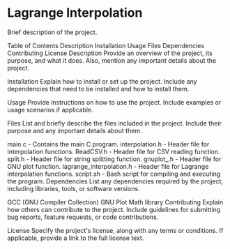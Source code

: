 # Lagrange Interpolation
Brief description of the project.

Table of Contents
Description
Installation
Usage
Files
Dependencies
Contributing
License
Description <a name="description"></a>
Provide an overview of the project, its purpose, and what it does. Also, mention any important details about the project.

Installation <a name="installation"></a>
Explain how to install or set up the project. Include any dependencies that need to be installed and how to install them.

Usage <a name="usage"></a>
Provide instructions on how to use the project. Include examples or usage scenarios if applicable.

Files <a name="files"></a>
List and briefly describe the files included in the project. Include their purpose and any important details about them.

main.c - Contains the main C program.
interpolation.h - Header file for interpolation functions.
ReadCSV.h - Header file for CSV reading function.
split.h - Header file for string splitting function.
gnuplot_.h - Header file for GNU plot function.
lagrange_interpolation.h - Header file for Lagrange interpolation functions.
script.sh - Bash script for compiling and executing the program.
Dependencies <a name="dependencies"></a>
List any dependencies required by the project, including libraries, tools, or software versions.

GCC (GNU Compiler Collection)
GNU Plot
Math library
Contributing <a name="contributing"></a>
Explain how others can contribute to the project. Include guidelines for submitting bug reports, feature requests, or code contributions.

License <a name="license"></a>
Specify the project's license, along with any terms or conditions. If applicable, provide a link to the full license text.